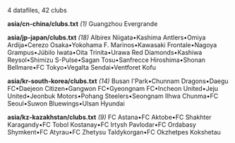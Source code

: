 4 datafiles, 42 clubs

**asia/cn-china/clubs.txt** _(1)_  Guangzhou Evergrande

**asia/jp-japan/clubs.txt** _(18)_  Albirex Niigata•Kashima Antlers•Omiya Ardija•Cerezo Osaka•Yokohama F. Marinos•Kawasaki Frontale•Nagoya Grampus•Júbilo Iwata•Oita Trinita•Urawa Red Diamonds•Kashiwa Reysol•Shimizu S-Pulse•Sagan Tosu•Sanfrecce Hiroshima•Shonan Bellmare•FC Tokyo•Vegalta Sendai•Ventforet Kofu

**asia/kr-south-korea/clubs.txt** _(14)_  Busan I'Park•Chunnam Dragons•Daegu FC•Daejeon Citizen•Gangwon FC•Gyeongnam FC•Incheon United•Jeju United•Jeonbuk Motors•Pohang Steelers•Seongnam Ilhwa Chunma•FC Seoul•Suwon Bluewings•Ulsan Hyundai

**asia/kz-kazakhstan/clubs.txt** _(9)_  FC Astana•FC Aktobe•FC Shakhter Karagandy•FC Tobol Kostanay•FC Irtysh Pavlodar•FC Ordabasy Shymkent•FC Atyrau•FC Zhetysu Taldykorgan•FC Okzhetpes Kokshetau

